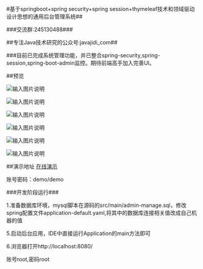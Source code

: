 #基于springboot+spring security+spring session+thymeleaf技术和领域驱动设计思想的通用后台管理系统##


###交流群:245130488###


##专注Java技术研究的公众号:javajidi_com##

###目前已完成系统管理功能，并已整合spring-security,spring-session,spring-boot-admin监控。期待前端高手加入完善UI。

##预览

![输入图片说明](http://git.oschina.net/uploads/images/2016/1103/205721_4f3aaaab_20686.png "在这里输入图片标题")

![输入图片说明](http://git.oschina.net/uploads/images/2016/1103/205706_ab11364c_20686.png "在这里输入图片标题")

![输入图片说明](http://git.oschina.net/uploads/images/2016/1103/205739_2070e228_20686.png "在这里输入图片标题")

![输入图片说明](http://git.oschina.net/uploads/images/2016/1103/205756_fc8acce8_20686.png "在这里输入图片标题")

![输入图片说明](http://git.oschina.net/uploads/images/2016/1103/205810_a24ef95e_20686.png "在这里输入图片标题")

![输入图片说明](http://git.oschina.net/uploads/images/2016/1103/205903_f9cbaba5_20686.png "在这里输入图片标题")


##演示地址
[在线演示](http://bumishi.tech/)

账号密码：demo/demo

###开发阶段运行###

   1.准备数据库环境，mysql脚本在源码的src/main/admin-manage.sql，修改spring配置文件application-default.yaml,将其中的数据库连接相关值改成自己机器的值

   5.启动后台应用，IDE中直接运行Application的main方法即可

   6.浏览器打开http://localhost:8080/

   账号root,密码root


